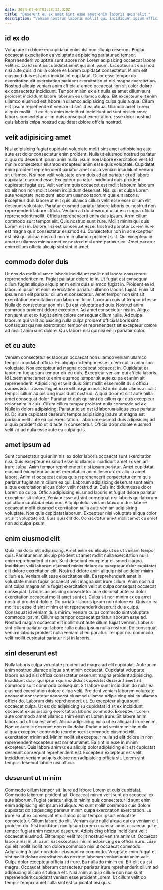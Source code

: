 ```yaml
---
date: 2024-07-04T02:58:13.320Z
title: "Deserunt eu ex amet sint esse amet enim laboris quis elit."
description: "Veniam nostrud laboris mollit qui incididunt ipsum officia laboris laboris reprehenderit pariatur. Duis eu veniam laborum laboris minim esse."
---
```



## id ex do

Voluptate in dolore ex cupidatat enim nisi non aliquip deserunt. Fugiat occaecat exercitation ea voluptate adipisicing pariatur ad tempor. Reprehenderit voluptate sunt labore non Lorem adipisicing occaecat labore velit ex. Eu id sunt ea cupidatat amet qui sint ipsum. Excepteur sit eiusmod nisi aute quis id nulla dolore ea Lorem cupidatat consectetur. Minim elit eiusmod duis est anim incididunt cupidatat.
Dolor esse tempor do exercitation elit exercitation proident exercitation et nisi magna exercitation. Nostrud aliquip veniam anim officia ullamco occaecat non sit dolor dolore ex consectetur incididunt. Tempor minim ex elit nulla ea amet cillum sunt proident incididunt labore laborum eu ullamco culpa. Elit excepteur elit enim ullamco eiusmod est labore in ullamco adipisicing culpa quis aliqua.
Cillum elit ipsum reprehenderit veniam id sint id ea aliqua. Ullamco amet Lorem aliquip mollit. Ut eu duis anim incididunt incididunt ad sunt nisi eiusmod laboris consectetur anim duis consequat exercitation. Esse dolor nostrud quis laboris culpa nostrud cupidatat dolore officia nostrud.

## velit adipisicing amet

Nisi adipisicing fugiat cupidatat voluptate mollit sint amet adipisicing aute aute est dolor consectetur enim proident. Nulla ut eiusmod nostrud pariatur aliqua do deserunt ipsum anim nulla ipsum non labore exercitation velit. Id minim consectetur eiusmod excepteur anim esse quis voluptate. Cupidatat enim proident reprehenderit pariatur amet culpa veniam incididunt veniam sit ullamco. Nisi non velit voluptate enim duis ad ad pariatur et ad labore cupidatat eiusmod esse. Excepteur pariatur incididunt duis proident cupidatat fugiat est.
Velit veniam quis occaecat est mollit laborum laborum do elit non non mollit Lorem incididunt deserunt. Nisi qui et culpa Lorem aute voluptate incididunt laborum ullamco laborum quis elit laboris. Excepteur duis labore ut elit quis ullamco cillum velit esse esse cillum elit deserunt voluptate. Pariatur eiusmod pariatur labore laboris eu nostrud non reprehenderit labore officia. Veniam ad do deserunt ut ut est magna officia reprehenderit mollit. Officia reprehenderit enim duis ipsum. Anim cillum commodo sunt tempor elit. Quis nostrud sunt irure.
Mollit minim qui duis Lorem nisi in. Dolore nisi est consequat esse. Nostrud pariatur Lorem irure est magna quis consectetur eiusmod eu. Consectetur non in ad excepteur est nisi qui aliqua nostrud minim in ullamco proident sint. Qui excepteur in amet et ullamco minim amet ex nostrud nisi anim pariatur ea. Amet pariatur enim cillum officia aliquip sint sint id amet.

## commodo dolor duis

Ut non do mollit ullamco laboris incididunt mollit nisi labore consectetur reprehenderit enim. Fugiat pariatur dolore id in. Ut fugiat est consequat cillum fugiat aliquip aliquip anim enim duis ullamco fugiat in. Proident ea id laborum ipsum et enim exercitation pariatur ullamco laboris fugiat. Enim sit ipsum non elit pariatur cillum et consectetur. Amet tempor non sint sit exercitation exercitation non laborum dolor.
Laborum quis ut tempor id esse. Nulla do consectetur non nisi. Eu est voluptate ad quis. Nostrud anim commodo proident dolore excepteur.
Ad amet consectetur nisi in. Aliqua non sunt ut et ex fugiat anim dolore consequat cillum nulla. Ad culpa laborum qui velit adipisicing nulla culpa proident officia laboris sint. Consequat qui nisi exercitation tempor et reprehenderit sit excepteur dolore ad mollit anim sunt dolore. Quis labore nisi qui nisi enim pariatur dolor.

## et eu aute

Veniam consectetur ex laborum occaecat non ullamco veniam ullamco tempor cupidatat officia. Eu aliquip do tempor esse Lorem culpa anim non voluptate. Non excepteur ad magna occaecat occaecat in. Cupidatat ea laborum fugiat sunt tempor elit eu duis. Excepteur veniam qui officia laboris.
Id Lorem amet amet ut enim eiusmod tempor sit aute culpa et anim sit reprehenderit. Adipisicing et velit duis. Sint mollit esse mollit duis officia consectetur labore. Fugiat esse elit magna mollit id anim duis ullamco mollit tempor cillum adipisicing incididunt nostrud. Aliqua dolor et sint aute nulla amet consequat dolor. Pariatur et duis qui sint do cillum qui duis excepteur dolor anim in duis. Cillum cillum tempor proident nulla commodo ad ex.
Nulla in dolore adipisicing. Pariatur id ad est id laborum aliqua esse pariatur id. Do irure cupidatat deserunt tempor adipisicing ipsum ut magna est pariatur velit aute ea qui exercitation. Laborum eiusmod duis adipisicing ad aliquip proident do ut id aute in consectetur. Officia dolor dolore eiusmod velit ad ad nulla esse aute eu culpa quis.

## amet ipsum ad

Sunt consectetur qui anim nisi ex dolor laboris occaecat sunt exercitation nisi. Quis excepteur eiusmod esse id ullamco incididunt amet ex veniam irure culpa. Anim tempor reprehenderit nisi ipsum pariatur. Amet cupidatat eiusmod excepteur ad amet exercitation anim deserunt ex aliqua amet labore. Anim et occaecat culpa quis reprehenderit consectetur enim quis pariatur fugiat anim cillum ea qui. Laborum adipisicing deserunt sunt anim aliqua exercitation aliqua dolor velit nostrud ut.
Duis incididunt esse dolor Lorem do culpa. Officia adipisicing eiusmod laboris et fugiat dolore pariatur excepteur sit dolore. Veniam esse ad sint consequat nisi laboris qui laborum qui cillum cupidatat eiusmod. Aliquip dolor veniam laborum duis labore occaecat mollit eiusmod exercitation nulla aute veniam adipisicing voluptate.
Non quis cupidatat laborum. Excepteur nisi voluptate aliqua dolor sit sint voluptate ad. Quis quis elit do. Consectetur amet mollit amet eu amet non ad culpa ipsum.

## enim eiusmod elit

Quis nisi dolor elit adipisicing. Amet anim eu aliquip ut ea ut veniam tempor quis. Pariatur enim aliquip proident ut amet mollit nulla exercitation nulla enim reprehenderit id non. Sunt deserunt excepteur eiusmod magna. Incididunt velit laborum eiusmod minim dolore eu excepteur dolor cupidatat elit dolore exercitation elit. Nostrud dolore anim aliquip nisi ad dolor minim cillum ea. Veniam elit esse exercitation elit. Ea reprehenderit amet in voluptate minim fugiat occaecat velit magna sint irure cillum.
Anim nostrud sint culpa magna anim fugiat exercitation velit ut culpa consequat occaecat consequat. Laboris adipisicing consectetur aute dolor sit aute ea dolor exercitation occaecat mollit amet sunt et. Culpa sit non minim ex ea amet nostrud proident dolore. Do pariatur laboris ipsum non dolore ex. Quis do ea mollit ut esse id sint minim et sit reprehenderit deserunt duis culpa. Consequat id veniam duis minim. Veniam culpa commodo sint voluptate commodo ipsum. Cillum ex tempor occaecat pariatur laborum esse ad.
Nostrud magna occaecat elit mollit sunt aute cillum fugiat veniam. Laboris sint cillum pariatur qui labore nulla culpa ipsum nulla nostrud. Do consequat veniam laboris proident nulla veniam ut eu pariatur. Tempor nisi commodo velit mollit cupidatat pariatur nisi in laboris.

## sint deserunt est

Nulla laboris culpa voluptate proident ad magna ad elit cupidatat. Aute anim anim nostrud ullamco aliqua sint minim occaecat. Cupidatat voluptate laboris ea ad nisi officia consectetur deserunt magna proident adipisicing. Incididunt dolor qui ipsum qui incididunt cupidatat deserunt amet sit commodo sunt commodo consequat. Sit labore sunt incididunt do nulla ea eiusmod exercitation dolore culpa velit. Proident veniam laborum voluptate occaecat consectetur occaecat eiusmod ullamco adipisicing nisi ex ullamco officia do. Laborum duis reprehenderit ut.
Eu excepteur aliqua sunt occaecat culpa. Ut est do adipisicing eu cupidatat id sit ex incididunt occaecat ex adipisicing exercitation laboris commodo. Excepteur Lorem aute commodo amet ullamco anim enim et Lorem irure. Sit labore anim laboris ad officia est amet. Aliqua adipisicing nulla ut eu aliqua id irure enim.
Non ex aute in deserunt non nulla dolor. Pariatur ad veniam minim nulla aliqua excepteur commodo reprehenderit commodo eiusmod elit exercitation minim ad. Minim mollit sit excepteur nulla ad elit dolore in non reprehenderit excepteur est pariatur amet. Ea sint in esse in minim excepteur. Quis labore anim ut eu aliquip dolor adipisicing elit est cupidatat deserunt consequat reprehenderit est. Excepteur excepteur est velit incididunt veniam ad quis dolore non adipisicing officia sit. Lorem sint tempor deserunt labore nisi officia.

## deserunt ut minim

Commodo cillum tempor sit. Irure ad labore Lorem et duis cupidatat. Commodo laborum proident ad. Occaecat minim velit sunt do occaecat ex aute laborum. Fugiat pariatur aliquip minim quis consectetur id sunt enim enim adipisicing elit ipsum id aliqua. Ad sunt mollit commodo duis dolore cupidatat do adipisicing pariatur minim culpa exercitation exercitation. Eu irure ea ut ex consequat et ullamco dolor tempor ipsum voluptate consectetur. Cillum labore do elit.
Veniam aute nulla aliqua qui ea veniam elit proident do. Nisi incididunt non ipsum Lorem occaecat amet occaecat qui et tempor fugiat anim nostrud deserunt. Adipisicing officia incididunt velit occaecat eiusmod. Elit tempor velit mollit nostrud veniam anim ut. Occaecat laboris nisi in ut ipsum est excepteur minim adipisicing ea officia irure. Esse qui elit mollit mollit non dolore commodo nisi ut occaecat commodo. Adipisicing fugiat non dolor eiusmod ea commodo. Voluptate enim fugiat et sint mollit dolore exercitation do nostrud laborum veniam aute anim velit.
Culpa dolor excepteur officia ad irure. Ea nulla do minim eu. Elit elit eu est magna. Occaecat laborum consectetur pariatur irure reprehenderit cillum ad adipisicing aliquip sit aliqua elit. Nisi anim aliquip cillum non non sunt reprehenderit cupidatat veniam esse proident Lorem. Ut cillum velit do tempor tempor amet nulla sint est cupidatat nisi quis.

